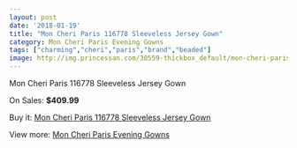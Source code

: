 ```yaml
---
layout: post
date: '2018-01-19'
title: "Mon Cheri Paris 116778 Sleeveless Jersey Gown"
category: Mon Cheri Paris Evening Gowns
tags: ["charming","cheri","paris","brand","beaded"]
image: http://img.princessan.com/30559-thickbox_default/mon-cheri-paris-116778-sleeveless-jersey-gown.jpg
---
```

Mon Cheri Paris 116778 Sleeveless Jersey Gown

On Sales: **$409.99**
<a href="https://www.princessan.com/en/13872-mon-cheri-paris-116778-sleeveless-jersey-gown.html"><amp-img layout="responsive" width="600" height="600" src="//img.princessan.com/30559-thickbox_default/mon-cheri-paris-116778-sleeveless-jersey-gown.jpg" alt="Mon Cheri Paris 116778 Sleeveless Jersey Gown 0" /></a>
<a href="https://www.princessan.com/en/13872-mon-cheri-paris-116778-sleeveless-jersey-gown.html"><amp-img layout="responsive" width="600" height="600" src="//img.princessan.com/30560-thickbox_default/mon-cheri-paris-116778-sleeveless-jersey-gown.jpg" alt="Mon Cheri Paris 116778 Sleeveless Jersey Gown 1" /></a>

Buy it: [Mon Cheri Paris 116778 Sleeveless Jersey Gown](https://www.princessan.com/en/13872-mon-cheri-paris-116778-sleeveless-jersey-gown.html "Mon Cheri Paris 116778 Sleeveless Jersey Gown")

View more: [Mon Cheri Paris Evening Gowns](https://www.princessan.com/en/103- "Mon Cheri Paris Evening Gowns")